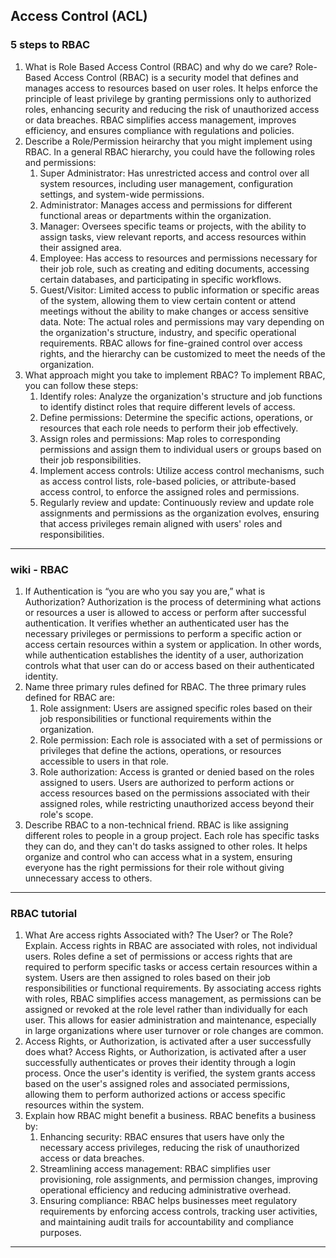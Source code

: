 ## Access Control (ACL)
### 5 steps to RBAC
1. What is Role Based Access Control (RBAC) and why do we care?
    Role-Based Access Control (RBAC) is a security model that defines and manages access to resources based on user roles. It helps enforce the principle of least privilege by granting permissions only to authorized roles, enhancing security and reducing the risk of unauthorized access or data breaches. RBAC simplifies access management, improves efficiency, and ensures compliance with regulations and policies.
2. Describe a Role/Permission heirarchy that you might implement using RBAC.
    In a general RBAC hierarchy, you could have the following roles and permissions:
    1. Super Administrator: Has unrestricted access and control over all system resources, including user management, configuration settings, and system-wide permissions.
    2. Administrator: Manages access and permissions for different functional areas or departments within the organization.
    3. Manager: Oversees specific teams or projects, with the ability to assign tasks, view relevant reports, and access resources within their assigned area.
    4. Employee: Has access to resources and permissions necessary for their job role, such as creating and editing documents, accessing certain databases, and participating in specific workflows.
    5. Guest/Visitor: Limited access to public information or specific areas of the system, allowing them to view certain content or attend meetings without the ability to make changes or access sensitive data.
    Note: The actual roles and permissions may vary depending on the organization's structure, industry, and specific operational requirements. RBAC allows for fine-grained control over access rights, and the hierarchy can be customized to meet the needs of the organization.
3. What approach might you take to implement RBAC?
    To implement RBAC, you can follow these steps:
    1. Identify roles: Analyze the organization's structure and job functions to identify distinct roles that require different levels of access.
    2. Define permissions: Determine the specific actions, operations, or resources that each role needs to perform their job effectively.
    3. Assign roles and permissions: Map roles to corresponding permissions and assign them to individual users or groups based on their job responsibilities.
    4. Implement access controls: Utilize access control mechanisms, such as access control lists, role-based policies, or attribute-based access control, to enforce the assigned roles and permissions.
    5. Regularly review and update: Continuously review and update role assignments and permissions as the organization evolves, ensuring that access privileges remain aligned with users' roles and responsibilities.
---
### wiki - RBAC
1. If Authentication is “you are who you say you are,” what is Authorization?
    Authorization is the process of determining what actions or resources a user is allowed to access or perform after successful authentication. It verifies whether an authenticated user has the necessary privileges or permissions to perform a specific action or access certain resources within a system or application. In other words, while authentication establishes the identity of a user, authorization controls what that user can do or access based on their authenticated identity.
2. Name three primary rules defined for RBAC.
    The three primary rules defined for RBAC are:
    1. Role assignment: Users are assigned specific roles based on their job responsibilities or functional requirements within the organization.
    2. Role permission: Each role is associated with a set of permissions or privileges that define the actions, operations, or resources accessible to users in that role.
    3. Role authorization: Access is granted or denied based on the roles assigned to users. Users are authorized to perform actions or access resources based on the permissions associated with their assigned roles, while restricting unauthorized access beyond their role's scope.
3. Describe RBAC to a non-technical friend.
    RBAC is like assigning different roles to people in a group project. Each role has specific tasks they can do, and they can't do tasks assigned to other roles. It helps organize and control who can access what in a system, ensuring everyone has the right permissions for their role without giving unnecessary access to others.
---
### RBAC tutorial
1. What Are access rights Associated with? The User? or The Role? Explain.
    Access rights in RBAC are associated with roles, not individual users. Roles define a set of permissions or access rights that are required to perform specific tasks or access certain resources within a system. Users are then assigned to roles based on their job responsibilities or functional requirements. By associating access rights with roles, RBAC simplifies access management, as permissions can be assigned or revoked at the role level rather than individually for each user. This allows for easier administration and maintenance, especially in large organizations where user turnover or role changes are common.
2. Access Rights, or Authorization, is activated after a user successfully does what?
    Access Rights, or Authorization, is activated after a user successfully authenticates or proves their identity through a login process. Once the user's identity is verified, the system grants access based on the user's assigned roles and associated permissions, allowing them to perform authorized actions or access specific resources within the system.
3. Explain how RBAC might benefit a business.
    RBAC benefits a business by:
    1. Enhancing security: RBAC ensures that users have only the necessary access privileges, reducing the risk of unauthorized access or data breaches.
    2. Streamlining access management: RBAC simplifies user provisioning, role assignments, and permission changes, improving operational efficiency and reducing administrative overhead.
    3. Ensuring compliance: RBAC helps businesses meet regulatory requirements by enforcing access controls, tracking user activities, and maintaining audit trails for accountability and compliance purposes.
----------------------
